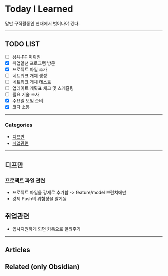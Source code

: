 
# Today I Learned
말만 구직활동인 현재에서 벗어나야 겠다.

---

## TODO LIST
- [ ] ~~상체 PT~~ 미뤄짐
- [x] 취업알선 프로그램 방문
- [x] 프로젝트 파일 추가
- [ ] 네트워크 개체 생성
- [ ] 네트워크 개체 테스트
- [ ] 업데이트 게획표 체크 및 스케쥴링
- [ ] 필요 기술 조사
- [x] 수요일 모임 준비
- [x] 코다 소통

---

### Categories
- [디프만](#디프만)
- [취업관련](#취업관련)

---

## 디프만
### 프로젝트 파일 관련
* 프로젝트 파일을 강제로 추가함 -> feature/model 브런치에만
* 강제 Push의 위험성을 알게됨

## 취업관련
* 입사지원하게 되면 카톡으로 알려주기

---

## Articles

## Related (only Obsidian)